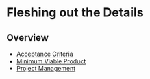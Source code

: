 # Fleshing out the Details
## Overview
* [Acceptance Criteria](https://github.com/HackBinghamton/IntroToProgrammingWorkshop/blob/master/acceptanceCriteria.md)
* [Minimum Viable Product](https://github.com/HackBinghamton/IntroToProgrammingWorkshop/blob/master/minimumViableProduct.md)
* [Project Management](https://github.com/HackBinghamton/IntroToProgrammingWorkshop/blob/master/projectManagement.md)
